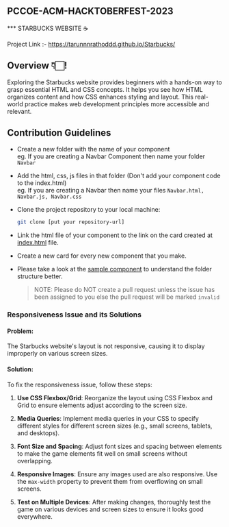 ## PCCOE-ACM-HACKTOBERFEST-2023

*** STARBUCKS WEBSITE ☕️

Project Link :- https://tarunnnrathoddd.github.io/Starbucks/

## Overview 👇🏻!
Exploring the Starbucks website provides beginners with a hands-on way to grasp essential HTML and CSS concepts. It helps you see how HTML organizes content and how CSS enhances styling and layout. This real-world practice makes web development principles more accessible and relevant.

## Contribution Guidelines

- Create a new folder with the name of your component <br> eg. If you are creating a Navbar Component then name your folder `Navbar`
- Add the html, css, js files in that folder (Don't add your component code to the index.html) <br> eg. If you are creating a Navbar then name your files `Navbar.html, Navbar.js, Navbar.css`
-  Clone the project repository to your local machine:

   ```bash
   git clone [put your repository-url]
- Link the html file of your component to the link on the card created at [index.html](https://github.com/PCCoE-Hacktoberfest-21/animated-components/blob/main/index.html) file.
- Create a new card for every new component that you make.

- Please take a look at the [sample component](https://github.com/PCCoE-Hacktoberfest-21/animated-components/tree/main/Sample) to understand the folder structure better.
  > NOTE: Please do NOT create a pull request unless the issue has been assigned to you else the pull request will be marked `invalid`

### Responsiveness Issue and its Solutions

#### Problem:
The Starbucks website's layout is not responsive, causing it to display improperly on various screen sizes.

#### Solution:
To fix the responsiveness issue, follow these steps:

1. **Use CSS Flexbox/Grid**: Reorganize the layout using CSS Flexbox and Grid to ensure elements adjust according to the screen size.

2. **Media Queries**: Implement media queries in your CSS to specify different styles for different screen sizes (e.g., small screens, tablets, and desktops).

3. **Font Size and Spacing**: Adjust font sizes and spacing between elements to make the game elements fit well on small screens without overlapping.

4. **Responsive Images**: Ensure any images used are also responsive. Use the `max-width` property to prevent them from overflowing on small screens.

5. **Test on Multiple Devices**: After making changes, thoroughly test the game on various devices and screen sizes to ensure it looks good everywhere.
